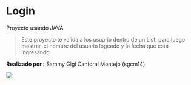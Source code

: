 # Login
Proyecto usando JAVA
> Este proyecto te valida a los usuario dentro de un List, para luego mostrar, el nombre del usuario logeado y la fecha que está ingresando

**Realizado por :** Sammy Gigi Cantoral Montejo (sgcm14)

![](https://edteam-media.s3.amazonaws.com/users/avatar/16f3b00c-18cf-43f5-af5f-f9692fa3e5f1.jpg)